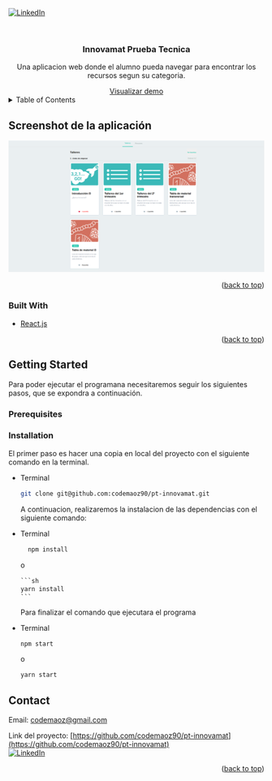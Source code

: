 <div id="top"></div>
<!--
*** Thanks for checking out the Best-README-Template. If you have a suggestion
*** that would make this better, please fork the repo and create a pull request
*** or simply open an issue with the tag "enhancement".
*** Don't forget to give the project a star!
*** Thanks again! Now go create something AMAZING! :D
-->

<!-- PROJECT SHIELDS -->
<!--
*** I'm using markdown "reference style" links for readability.
*** Reference links are enclosed in brackets [ ] instead of parentheses ( ).
*** See the bottom of this document for the declaration of the reference variables
*** for contributors-url, forks-url, etc. This is an optional, concise syntax you may use.
*** https://www.markdownguide.org/basic-syntax/#reference-style-links
-->

[![LinkedIn][linkedin-shield]][linkedin-url]

<!-- PROJECT LOGO -->
<br />
<div align="center">

  <h3 align="center">Innovamat Prueba Tecnica</h3>

  <p align="center">
    Una aplicacion web donde el alumno pueda navegar para encontrar los recursos segun su categoria.
    <br />
    
  </p>
  <a href="https://pt-innovamat.vercel.app/" target="_blank">Visualizar demo</a>
</div>

<!-- TABLE OF CONTENTS -->
<details>
  <summary>Table of Contents</summary>
  <ol>
    <li>
      <a href="#about-the-project">About The Project</a>
      <ul>
        <li><a href="#built-with">Built With</a></li>
      </ul>
    </li>
    <li>
      <a href="#getting-started">Getting Started</a>
      <ul>
        <li><a href="#prerequisites">Prerequisites</a></li>
        <li><a href="#installation">Installation</a></li>
      </ul>
    </li>
    <li><a href="#contact">Contact</a></li>
  </ol>
</details>

<!-- ABOUT THE PROJECT -->

## Screenshot de la aplicación

[![Product Name Screen Shot][product-screenshot]](https://pt-innovamat.vercel.app/)

<p align="right">(<a href="#top">back to top</a>)</p>

### Built With

-   [React.js](https://reactjs.org/)

<p align="right">(<a href="#top">back to top</a>)</p>

<!-- GETTING STARTED -->

## Getting Started

Para poder ejecutar el programana necesitaremos seguir los siguientes pasos, que se expondra a continuación.

### Prerequisites

### Installation

El primer paso es hacer una copia en local del proyecto con el siguiente comando en la terminal.

-   Terminal

    ```sh
    git clone git@github.com:codemaoz90/pt-innovamat.git
    ```

    A continuacion, realizaremos la instalacion de las dependencias con el siguiente comando:
    <br>

-   Terminal

    ```sh
      npm install
    ```

    o

        ```sh
        yarn install
        ```

    Para finalizar el comando que ejecutara el programa
    <br>

-   Terminal
    ```sh
    npm start
    ```
    o
    ```sh
    yarn start
    ```

<!-- CONTACT -->

## Contact

Email: codemaoz@gmail.com

Link del proyecto: [https://github.com/codemaoz90/pt-innovamat](https://github.com/codemaoz90/pt-innovamat)<br>
[![LinkedIn][linkedin-shield]][linkedin-url]

<p align="right">(<a href="#top">back to top</a>)</p>

<!-- ACKNOWLEDGMENTS -->

<!-- MARKDOWN LINKS & IMAGES -->
<!-- https://www.markdownguide.org/basic-syntax/#reference-style-links -->

[linkedin-shield]: https://img.shields.io/badge/-LinkedIn-black.svg?style=for-the-badge&logo=linkedin&colorB=555
[linkedin-url]: https://www.linkedin.com/in/manuel-ochoaz/
[product-screenshot]: /src/assets/img/innova-screenshot.png
